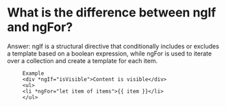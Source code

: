 # What is the difference between ngIf and ngFor?

Answer: ngIf is a structural directive that conditionally includes or excludes a template based on a boolean expression, while ngFor is used to iterate over a collection and create a template for each item.

         Example
         <div *ngIf="isVisible">Content is visible</div>
         <ul>
         <li *ngFor="let item of items">{{ item }}</li>
         </ul>



